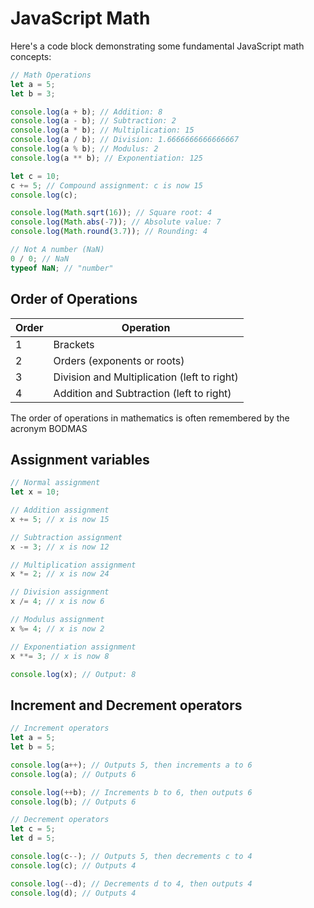 # JavaScript Math

Here's a code block demonstrating some fundamental JavaScript math concepts:

```javascript
// Math Operations
let a = 5;
let b = 3;

console.log(a + b); // Addition: 8
console.log(a - b); // Subtraction: 2
console.log(a * b); // Multiplication: 15
console.log(a / b); // Division: 1.6666666666666667
console.log(a % b); // Modulus: 2
console.log(a ** b); // Exponentiation: 125

let c = 10;
c += 5; // Compound assignment: c is now 15
console.log(c);

console.log(Math.sqrt(16)); // Square root: 4
console.log(Math.abs(-7)); // Absolute value: 7
console.log(Math.round(3.7)); // Rounding: 4

// Not A number (NaN)
0 / 0; // NaN
typeof NaN; // "number"
```

## Order of Operations

| Order | Operation                                   |
| ----- | ------------------------------------------- |
| 1     | Brackets                                    |
| 2     | Orders (exponents or roots)                 |
| 3     | Division and Multiplication (left to right) |
| 4     | Addition and Subtraction (left to right)    |

The order of operations in mathematics is often remembered by the acronym BODMAS

## Assignment variables

```javascript
// Normal assignment
let x = 10;

// Addition assignment
x += 5; // x is now 15

// Subtraction assignment
x -= 3; // x is now 12

// Multiplication assignment
x *= 2; // x is now 24

// Division assignment
x /= 4; // x is now 6

// Modulus assignment
x %= 4; // x is now 2

// Exponentiation assignment
x **= 3; // x is now 8

console.log(x); // Output: 8
```

## Increment and Decrement operators

```javascript
// Increment operators
let a = 5;
let b = 5;

console.log(a++); // Outputs 5, then increments a to 6
console.log(a); // Outputs 6

console.log(++b); // Increments b to 6, then outputs 6
console.log(b); // Outputs 6

// Decrement operators
let c = 5;
let d = 5;

console.log(c--); // Outputs 5, then decrements c to 4
console.log(c); // Outputs 4

console.log(--d); // Decrements d to 4, then outputs 4
console.log(d); // Outputs 4
```

